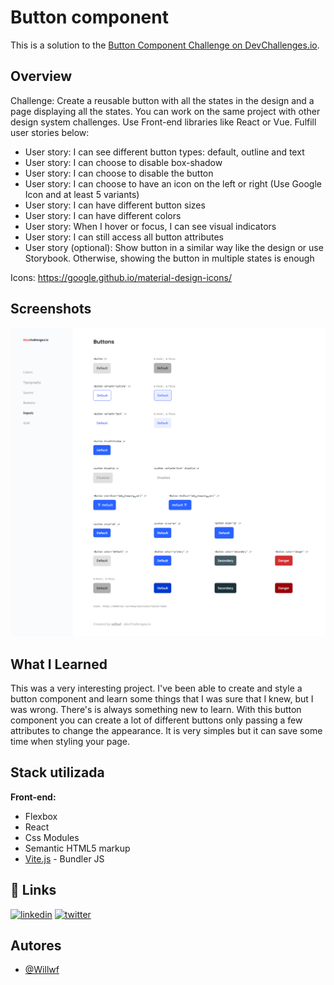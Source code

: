 
# Button component

This is a solution to the [Button Component Challenge on DevChallenges.io](https://devchallenges.io/challenges/ohgVTyJCbm5OZyTB2gNY).
## Overview

Challenge: Create a reusable button with all the states in the design and a page displaying all the states. You can work on the same project with other design system challenges. Use Front-end libraries like React or Vue. Fulfill user stories below:

- User story: I can see different button types: default, outline and text
- User story: I can choose to disable box-shadow
- User story: I can choose to disable the button
- User story: I can choose to have an icon on the left or right (Use Google Icon and at least 5 variants)
- User story: I can have different button sizes
- User story: I can have different colors
- User story: When I hover or focus, I can see visual indicators
- User story: I can still access all button attributes
- User story (optional): Show button in a similar way like the design or use Storybook. Otherwise, showing the button in multiple states is enough

Icons: https://google.github.io/material-design-icons/
## Screenshots

![App Screenshot](./public/desktop.png)


## What I Learned

This was a very interesting project. I've been able to create and style a button component and learn some things that I was sure that I knew, but I was wrong. There's is always something new to learn. With this button component you can create a lot of different buttons only passing a few attributes to change the appearance. It is very simples but it can save some time when styling your page.
## Stack utilizada

**Front-end:**
- Flexbox
- React
- Css Modules
- Semantic HTML5 markup
- [Vite.js](https://vitejs.dev/) - Bundler JS
## 🔗 Links
[![linkedin](https://img.shields.io/badge/linkedin-0A66C2?style=for-the-badge&logo=linkedin&logoColor=white)](https://www.linkedin.com/in/williamfirmino/)
[![twitter](https://img.shields.io/badge/twitter-1DA1F2?style=for-the-badge&logo=twitter&logoColor=white)](https://twitter.com/Williamwf)


## Autores

- [@Willwf](https://www.github.com/Willwf)

